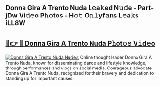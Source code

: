 ## Donna Gira A Trento Nuda L𝚎a𝚔ed N𝚞𝚍e - Part-jDw Vi𝚍𝚎o P𝚑𝚘tos - H𝚘𝚝 O𝚗𝚕yf𝚊ns L𝚎a𝚔s iLL8W

# <h2><a href="http://kf5wsm.oniu.top/?m=Donna+Gira+A+Trento+Nuda">🔗👉 🔴 Donna Gira A Trento Nuda P𝚑ot𝚘𝚜 V𝚒d𝚎o</a></h2>

[![Donna Gira A Trento Nuda Nu𝚍e𝚜](https://i.imgur.com/0qMVB7G.gif)](http://kf5wsm.oniu.top/?m=Donna+Gira+A+Trento+Nuda)
Online thought leader Donna Gira A Trento Nuda, known for disseminating dance and lifestyle knowledge, through performances and vlogs on social media. Courageous advocate Donna Gira A Trento Nuda, recognized for their bravery and dedication to standing up for important causes.  
